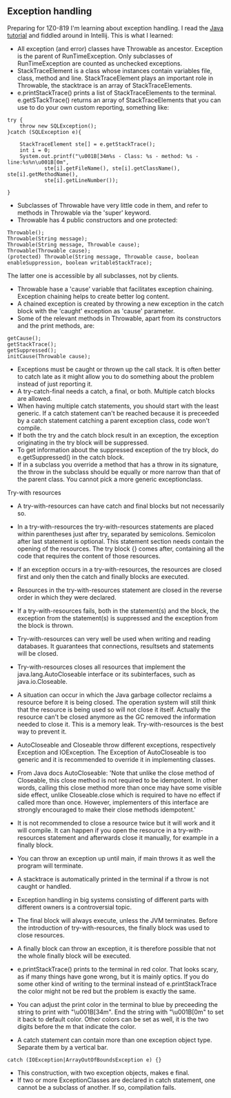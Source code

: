 ## Exception handling 

Preparing for 1Z0-819 I'm learning about exception handling. I read the [Java tutorial](https://docs.oracle.com/javase/tutorial/essential/exceptions/index.html) and fiddled around in Intellij. This is what I learned:

- All exception (and error) classes have Throwable as ancestor. Exception is the parent of RunTimeException. Only subclasses of RunTimeException are counted as unchecked exceptions.
- StackTraceElement is a class whose instances contain variables file, class, method and line. StackTraceElement plays an important role in Throwable, the stacktrace is an array of StackTraceElements.
- e.printStackTrace() prints a list of StackTraceElements to the terminal. e.getSTackTrace() returns an array of StackTraceElements that you can use to do your own custom reporting, something like:
```
try {
    throw new SQLException();
}catch (SQLException e){

    StackTraceElement ste[] = e.getStackTrace();
    int i = 0;
    System.out.printf("\u001B[34m%s - Class: %s - method: %s - line:%s%n\u001B[0m",
            ste[i].getFileName(), ste[i].getClassName(), ste[i].getMethodName(),
            ste[i].getLineNumber());

}
```
- Subclasses of Throwable have very little code in them, and refer to methods in Throwable via the 'super' keyword.
- Throwable has 4 public constructors and one protected:
```
Throwable();
Throwable(String message);
Throwable(String message, Throwable cause);
Throwable(Throwable cause);
(protected) Throwable(String message, Throwable cause, boolean enableSuppression, boolean writableStackTrace);
```
The latter one is accessible by all subclasses, not by clients.
- Throwable hase a 'cause' variable that facilitates exception chaining. Exception chaining helps to create better log content.
- A chained exception is created by throwing a new exception in the catch block with the 'caught' exception as 'cause' parameter.
- Some of the relevant methods in Throwable, apart from its constructors and the print methods, are:
```
getCause();
getStackTrace();
getSuppressed();
initCause(Throwable cause);
```
- Exceptions must be caught or thrown up the call stack. It is often better to catch late as it might allow you to do something about the problem instead of just reporting it.
- A try-catch-final needs a catch, a final, or both. Multiple catch blocks are allowed.
- When having multiple catch statements, you should start with the least generic. If a catch statement can't be reached because it is preceeded by a catch statement catching a parent exception class, code won't compile.
- If both the try and the catch block result in an exception, the exception originating in the try block will be suppressed.
- To get information about the suppressed exception of the try block, do e.getSuppressed() in the catch block.
- If in a subclass you override a method that has a throw in its signature, the throw in the subclass should be equally or more narrow than that of the parent class. You cannot pick a more generic exceptionclass.

Try-with resources
- A try-with-resources can have catch and final blocks but not necessarily so.
- In a try-with-resources the try-with-resources statements are placed within parentheses just after try, separated by semicolons. Semicolon after last statement is optional. This statement section needs contain the opening of the resources. The try block {} comes after, containing all the code that requires the content of those resources.
- If an exception occurs in a try-with-resources, the resources are closed first and only then the catch and finally blocks are executed.
- Resources in the try-with-resources statement are closed in the reverse order in which they were declared.
- If a try-with-resources fails, both in the statement(s) and the block, the exception from the statement(s) is suppressed and the exception from the block is thrown.
- Try-with-resources can very well be used when writing and reading databases. It guarantees that connections, resultsets and statements will be closed.
- Try-with-resources closes all resources that implement the java.lang.AutoCloseable interface or its subinterfaces, such as java.io.Closeable.
- A situation can occur in which the Java garbage collector reclaims a resource before it is being closed. The operation system will still think that the resource is being used so will not close it itself. Actually the resource can't be closed anymore as the GC removed the information needed to close it. This is a memory leak. Try-with-resources is the best way to prevent it.
- AutoCloseable and Closeable throw different exceptions, respectively Exception and IOException. The Exception of AutoCloseable is too generic and it is recommended to override it in implementing classes.
- From Java docs AutoCloseable: 'Note that unlike the close method of Closeable, this close method is not required to be idempotent. In other words, calling this close method more than once may have some visible side effect, unlike Closeable.close which is required to have no effect if called more than once. However, implementers of this interface are strongly encouraged to make their close methods idempotent.'
- It is not recommended to close a resource twice but it will work and it will compile. It can happen if you open the resource in a try-with-resources statement and afterwards close it manually, for example in a finally block.

- You can throw an exception up until main, if main throws it as well the program will terminate.
- A stacktrace is automatically printed in the terminal if a throw is not caught or handled.
- Exception handling in big systems consisting of different parts with different owners is a controversial topic.
- The final block will always execute, unless the JVM terminates. Before the introduction of try-with-resources, the finally block was used to close resources.
- A finally block can throw an exception, it is therefore possible that not the whole finally block will be executed.
- e.printStackTrace() prints to the terminal in red color. That looks scary, as if many things have gone wrong, but it is mainly optics. If you do some other kind of writing to the terminal instead of e.printStackTrace the color might not be red but the problem is exactly the same.
- You can adjust the print color in the terminal to blue by preceeding the string to print with "\u001B[34m". End the string with "\u001B[0m" to set it back to default color. Other colors can be set as well, it is the two digits before the m that indicate the color.
- A catch statement can contain more than one exception object type. Separate them by a vertical bar.
```
catch (IOException|ArrayOutOfBoundsException e) {}
```
- This construction, with two exception objects, makes e final.
- If two or more ExceptionClasses are declared in catch statement, one cannot be a subclass of another. If so, compilation fails.





